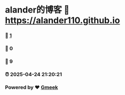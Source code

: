 # alander的博客 :link: https://alander110.github.io 
### :page_facing_up: [1](https://alander110.github.io/tag.html) 
### :speech_balloon: 0 
### :hibiscus: 9 
### :alarm_clock: 2025-04-24 21:20:21 
### Powered by :heart: [Gmeek](https://github.com/Meekdai/Gmeek)
